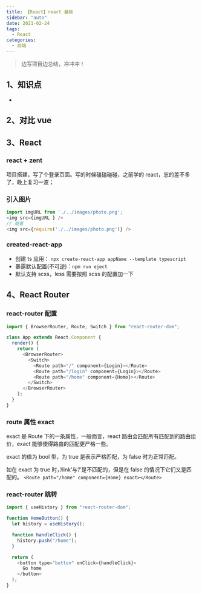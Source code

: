 ```yaml
---
title: 【React】react 基础
sidebar: "auto"
date: 2021-02-24
tags:
  - React
categories:
  - 前端
---
```


> 边写项目边总结，冲冲冲！

## 1、知识点

-

## 2、对比 vue

## 3、React

### react + zent

项目搭建，写了个登录页面。写的时候磕磕碰碰，之前学的 react，忘的差不多了，晚上复习一波；

### 引入图片

```js
import imgURL from './../images/photo.png';
<img src={imgURL } />
// 或者
<img src={require('./../images/photo.png')} />
```

### created-react-app

- 创建 ts 应用： `npx create-react-app appName --template typescript`
- 暴露默认配置(不可逆)：`npm run eject`
- 默认支持 scss，less 需要按照 scss 的配置加一下

## 4、React Router

### react-router 配置

```js
import { BrowserRouter, Route, Switch } from "react-router-dom";

class App extends React.Component {
  render() {
    return (
      <BrowserRouter>
        <Switch>
          <Route path="/" component={Login}></Route>
          <Route path="/login" component={Login}></Route>
          <Route path="/home" component={Home}></Route>
        </Switch>
      </BrowserRouter>
    );
  }
}
```

### route 属性 exact

exact 是 Route 下的一条属性，一般而言，react 路由会匹配所有匹配到的路由组价，exact 能够使得路由的匹配更严格一些。

exact 的值为 bool 型，为 true 是表示严格匹配，为 false 时为正常匹配。

如在 exact 为 true 时，’/link’与’/’是不匹配的，但是在 false 的情况下它们又是匹配的。
`<Route path="/home" component={Home} exact></Route>`

### react-router 跳转

```js
import { useHistory } from "react-router-dom";

function HomeButton() {
  let history = useHistory();

  function handleClick() {
    history.push("/home");
  }

  return (
    <button type="button" onClick={handleClick}>
      Go home
    </button>
  );
}
```
